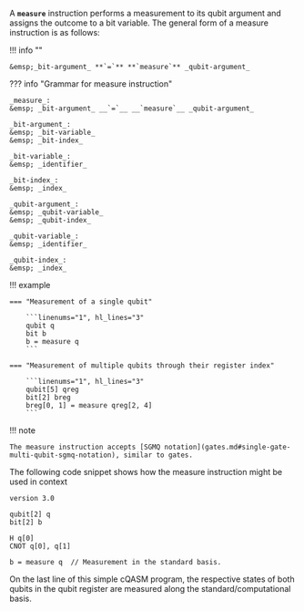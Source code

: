 A **`measure`** instruction performs a measurement to its qubit argument and
assigns the outcome to a bit variable.
The general form of a measure instruction is as follows:

!!! info ""

    &emsp;_bit-argument_ **`=`** **`measure`** _qubit-argument_

??? info "Grammar for measure instruction"
    
    _measure_:  
    &emsp; _bit-argument_ __`=`__ __`measure`__ _qubit-argument_

    _bit-argument_:  
    &emsp; _bit-variable_  
    &emsp; _bit-index_

    _bit-variable_:  
    &emsp; _identifier_

    _bit-index_:  
    &emsp; _index_

    _qubit-argument_:  
    &emsp; _qubit-variable_  
    &emsp; _qubit-index_

    _qubit-variable_:  
    &emsp; _identifier_

    _qubit-index_:  
    &emsp; _index_

!!! example
    
    === "Measurement of a single qubit"
    
        ```linenums="1", hl_lines="3"
        qubit q
        bit b
        b = measure q
        ```
    
    === "Measurement of multiple qubits through their register index"
    
        ```linenums="1", hl_lines="3"
        qubit[5] qreg
        bit[2] breg
        breg[0, 1] = measure qreg[2, 4]
        ```

!!! note

    The measure instruction accepts [SGMQ notation](gates.md#single-gate-multi-qubit-sgmq-notation), similar to gates.

The following code snippet shows how the measure instruction might be used in context

```linenums="1" hl_lines="9"
version 3.0

qubit[2] q
bit[2] b

H q[0]
CNOT q[0], q[1]

b = measure q  // Measurement in the standard basis.
```

On the last line of this simple cQASM program,
the respective states of both qubits in the qubit register are measured along the standard/computational basis.
